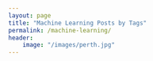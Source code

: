 ```yaml
---
layout: page
title: "Machine Learning Posts by Tags"
permalink: /machine-learning/
header:
    image: "/images/perth.jpg"
---
```


